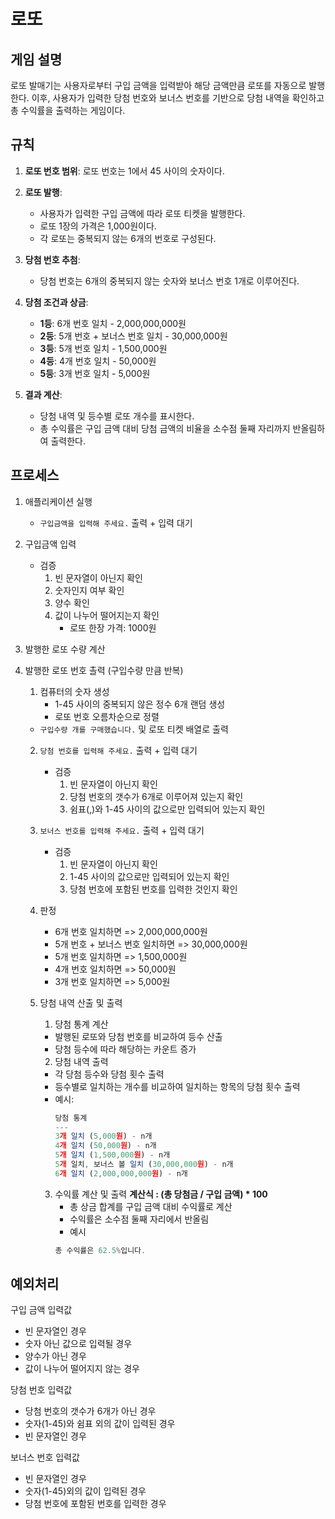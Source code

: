 # 로또

## 게임 설명

로또 발매기는 사용자로부터 구입 금액을 입력받아 해당 금액만큼 로또를 자동으로 발행한다. 이후, 사용자가 입력한 당첨 번호와 보너스 번호를 기반으로 당첨 내역을 확인하고 총 수익률을 출력하는 게임이다.

## 규칙

1. **로또 번호 범위**: 로또 번호는 1에서 45 사이의 숫자이다.

2. **로또 발행**:

   - 사용자가 입력한 구입 금액에 따라 로또 티켓을 발행한다.
   - 로또 1장의 가격은 1,000원이다.
   - 각 로또는 중복되지 않는 6개의 번호로 구성된다.

3. **당첨 번호 추첨**:

   - 당첨 번호는 6개의 중복되지 않는 숫자와 보너스 번호 1개로 이루어진다.

4. **당첨 조건과 상금**:

   - **1등**: 6개 번호 일치 - 2,000,000,000원
   - **2등**: 5개 번호 + 보너스 번호 일치 - 30,000,000원
   - **3등**: 5개 번호 일치 - 1,500,000원
   - **4등**: 4개 번호 일치 - 50,000원
   - **5등**: 3개 번호 일치 - 5,000원

5. **결과 계산**:
   - 당첨 내역 및 등수별 로또 개수를 표시한다.
   - 총 수익률은 구입 금액 대비 당첨 금액의 비율을 소수점 둘째 자리까지 반올림하여 출력한다.

## 프로세스

1. 애플리케이션 실행
   - `구입금액을 입력해 주세요.` 출력 + 입력 대기
2. 구입금액 입력
   - 검증
     1. 빈 문자열이 아닌지 확인
     2. 숫자인지 여부 확인
     3. 양수 확인
     4. 값이 나누어 떨어지는지 확인
        - 로또 한장 가격: 1000원
3. 발행한 로또 수량 계산
4. 발행한 로또 번호 촐력 (구입수량 만큼 반복)

   1. 컴퓨터의 숫자 생성
      - 1-45 사이의 중복되지 않은 정수 6개 랜덤 생성
      - 로또 번호 오름차순으로 정렬

   - `구입수량 개를 구매했습니다.` 및 로또 티켓 배열로 출력

   2. `당첨 번호를 입력해 주세요.` 출력 + 입력 대기
      - 검증
        1. 빈 문자열이 아닌지 확인
        2. 당첨 번호의 갯수가 6개로 이루어져 있는지 확인
        3. 쉼표(,)와 1-45 사이의 값으로만 입력되어 있는지 확인
   3. `보너스 번호를 입력해 주세요.` 출력 + 입력 대기
      - 검증
        1. 빈 문자열이 아닌지 확인
        2. 1-45 사이의 값으로만 입력되어 있는지 확인
        3. 당첨 번호에 포함된 번호를 입력한 것인지 확인
   4. 판정
      - 6개 번호 일치하면 => 2,000,000,000원
      - 5개 번호 + 보너스 번호 일치하면 => 30,000,000원
      - 5개 번호 일치하면 => 1,500,000원
      - 4개 번호 일치하면 => 50,000원
      - 3개 번호 일치하면 => 5,000원
   5. 당첨 내역 산출 및 출력

      1. 당첨 통계 계산

      - 발행된 로또와 당첨 번호를 비교하여 등수 산출
      - 당첨 등수에 따라 해당하는 카운트 증가

      2. 당첨 내역 출력

      - 각 당첨 등수와 당첨 횟수 출력
      - 등수별로 일치하는 개수를 비교하여 일치하는 항목의 당첨 횟수 출력
      - 예시:
        ```javascript
        당첨 통계
        ---
        3개 일치 (5,000원) - n개
        4개 일치 (50,000원) - n개
        5개 일치 (1,500,000원) - n개
        5개 일치, 보너스 볼 일치 (30,000,000원) - n개
        6개 일치 (2,000,000,000원) - n개
        ```

      3. 수익률 계산 및 출력
         **계산식 : (총 당첨금 / 구입 금액) \* 100**
         - 총 상금 합계를 구입 금액 대비 수익률로 계산
         - 수익률은 소수점 둘째 자리에서 반올림
         - 예시
         ```javascript
         총 수익률은 62.5%입니다.
         ```

## 예외처리

구입 금액 입력값

- 빈 문자열인 경우
- 숫자 아닌 값으로 입력될 경우
- 양수가 아닌 경우
- 값이 나누어 떨어지지 않는 경우

당첨 번호 입력값

- 당첨 번호의 갯수가 6개가 아닌 경우
- 숫자(1-45)와 쉼표 외의 값이 입력된 경우
- 빈 문자열인 경우

보너스 번호 입력값

- 빈 문자열인 경우
- 숫자(1-45)외의 값이 입력된 경우
- 당첨 번호에 포함된 번호를 입력한 경우
